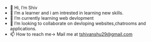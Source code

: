 - 👋 Hi, I’m Shiv
- 👀 I’m a learner and i am intrested in learning new skills.
- 🌱 I’m currently learning web devlopment
- 💞️ I’m looking to collaborate on devloping websites,chatrooms and applications.
- 📫 How to reach me-> Mail me at tshivanshu29@gmail.com

<!---
shiv-droid/shiv-droid is a ✨ special ✨ repository because its `README.md` (this file) appears on your GitHub profile.
You can click the Preview link to take a look at your changes.
--->
